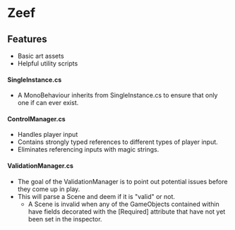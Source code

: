# Zeef #

## Features ##
* Basic art assets
* Helpful utility scripts

#### SingleInstance.cs ####
* A MonoBehaviour inherits from SingleInstance.cs to ensure that only one if can ever exist.

#### ControlManager.cs ####
* Handles player input
* Contains strongly typed references to different types of player input.
* Eliminates referencing inputs with magic strings.

#### ValidationManager.cs ####
* The goal of the ValidationManager is to point out potential issues before they come up in play.
* This will parse a Scene and deem if it is "valid" or not.
    * A Scene is invalid when any of the GameObjects contained within have fields decorated with the [Required] attribute that have not yet been set in the inspector.

